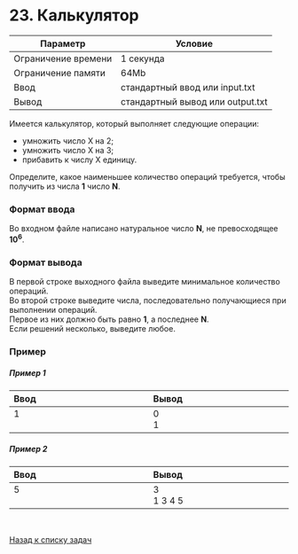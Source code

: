 # 23. Калькулятор

| Параметр            | Условие                          |
|---------------------|----------------------------------|
| Ограничение времени | 1 секунда                        |
| Ограничение памяти  | 64Mb                             |
| Ввод                | стандартный ввод или input.txt   |
| Вывод               | стандартный вывод или output.txt |


Имеется калькулятор, который выполняет следующие операции:

- умножить число X на 2;
- умножить число X на 3;
- прибавить к числу X единицу.

Определите, какое наименьшее количество операций требуется, чтобы получить из числа **1** число **N**.

### Формат ввода
Во входном файле написано натуральное число **N**, не превосходящее **10<sup>6</sup>**.

### Формат вывода
В первой строке выходного файла выведите минимальное количество операций.  
Во второй строке выведите числа, последовательно получающиеся при выполнении операций.  
Первое из них должно быть равно **1**, а последнее **N**.  
Если решений несколько, выведите любое.

### Пример

##### Пример 1
<table>
    <thead>
        <tr>
            <th width="250px" align="left">Ввод</th>
            <th width="250px" align="left">Вывод</th>
        </tr>
    </thead>
    <tr>
        <td>
            1<br><br>
        </td>
        <td>
            0<br>
            1
        </td>
    </tr>
</table>

##### Пример 2
<table>
    <thead>
        <tr>
            <th width="250px" align="left">Ввод</th>
            <th width="250px" align="left">Вывод</th>
        </tr>
    </thead>
    <tr>
        <td>
            5<br><br>
        </td>
        <td>
            3<br>
            1 3 4 5
        </td>
    </tr>
</table>


<br>

[Назад к списку задач](https://github.com/AlexAkama/yandex_algorithm/tree/main/src/main/java/training/v3b#%D0%B7%D0%B0%D0%B4%D0%B0%D1%87%D0%B8-30)